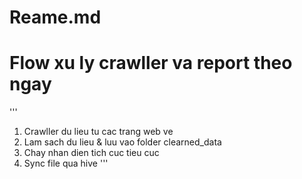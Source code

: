 # Reame.md
# Flow xu ly crawller va report theo ngay
'''
1. Crawller du lieu tu cac trang web ve
2. Lam sach du lieu & luu vao folder clearned_data
3. Chay nhan dien tich cuc tieu cuc
4. Sync file qua hive
'''